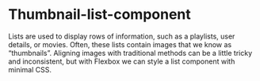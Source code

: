# Thumbnail-list-component

Lists are used to display rows of information, such as a playlists, user details, or movies. Often, these lists contain images that we know as “thumbnails”. Aligning images with traditional methods can be a little tricky and inconsistent, but with Flexbox we can style a list component with minimal CSS.